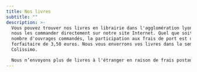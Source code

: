 ```yaml
---
title: Nos livres
subtitle: ""
description: >-
  Vous pouvez trouver nos livres en librairie dans l'agglomération lyonnaise ou
  nous les commander directement sur notre site Internet. Quel que soit le
  nombre d'ouvrages commandés, la participation aux frais de port est un montant
  forfaitaire de 3,50 euros. Nous vous enverrons vos livres dans la semaine par
  Colissimo. 

  Nous n’envoyons plus de livres à l'étranger en raison de frais postaux trop élevés.
---
```

